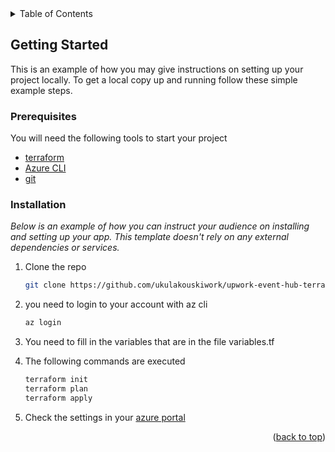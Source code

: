 <!-- TABLE OF CONTENTS -->
<details>
  <summary>Table of Contents</summary>
  <ol>
    <li>
      <a href="#getting-started">Getting Started</a>
      <ul>
        <li><a href="#prerequisites">Prerequisites</a></li>
        <li><a href="#installation">Installation</a></li>
      </ul>
    </li>
    <li><a href="#usage">Usage</a></li>
    <li><a href="#roadmap">Roadmap</a></li>
    <li><a href="#contributing">Contributing</a></li>
    <li><a href="#license">License</a></li>
    <li><a href="#contact">Contact</a></li>
    <li><a href="#acknowledgments">Acknowledgments</a></li>
  </ol>
</details>


<!-- GETTING STARTED -->
## Getting Started

This is an example of how you may give instructions on setting up your project locally.
To get a local copy up and running follow these simple example steps.

### Prerequisites

You will need the following tools to start your project
* [terraform](https://developer.hashicorp.com/terraform/downloads)
* [Azure CLI](https://learn.microsoft.com/en-us/cli/azure/install-azure-cli)
* [git](https://git-scm.com/downloads)


### Installation

_Below is an example of how you can instruct your audience on installing and setting up your app. This template doesn't rely on any external dependencies or services._

1. Clone the repo
   ```sh
   git clone https://github.com/ukulakouskiwork/upwork-event-hub-terraform.git
   ```
2. you need to login to your account with az cli
   ```sh
   az login
   ```
3. You need to fill in the variables that are in the file variables.tf

4. The following commands are executed
   ```sh
   terraform init
   terraform plan
   terraform apply
   ```
5. Check the settings in your [azure portal](http://portal.azure.com)

<p align="right">(<a href="#readme-top">back to top</a>)</p>
